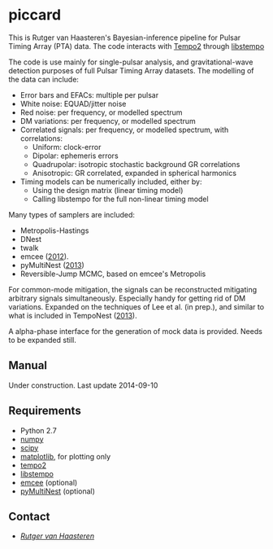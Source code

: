 # piccard #

This is Rutger van Haasteren's Bayesian-inference pipeline for Pulsar Timing
Array (PTA) data. The code interacts with [Tempo2](http://tempo2.sourceforge.net) through [libstempo](https://github.com/vallis/mc3pta/tree/master/stempo)

The code is use mainly for single-pulsar analysis, and gravitational-wave
detection purposes of full Pulsar Timing Array datasets. The modelling of the
data can include:
* Error bars and EFACs: multiple per pulsar
* White noise: EQUAD/jitter noise
* Red noise: per frequency, or modelled spectrum
* DM variations: per frequency, or modelled spectrum
* Correlated signals: per frequency, or modelled spectrum, with correlations:
  * Uniform: clock-error
  * Dipolar: ephemeris errors
  * Quadrupolar: isotropic stochastic background GR correlations
  * Anisotropic: GR correlated, expanded in spherical harmonics
* Timing models can be numerically included, either by:
  * Using the design matrix (linear timing model)
  * Calling libstempo for the full non-linear timing model

Many types of samplers are included:
* Metropolis-Hastings
* DNest
* twalk
* emcee ([2012](http://adsabs.harvard.edu/abs/2012arXiv1202.3665F)).
* pyMultiNest ([2013](https://github.com/JohannesBuchner/PyMultiNest))
* Reversible-Jump MCMC, based on emcee's Metropolis

For common-mode mitigation, the signals can be reconstructed mitigating
arbitrary signals simultaneously. Especially handy for getting rid of DM
variations. Expanded on the techniques of Lee et al. (in prep.), and similar to
what is included in TempoNest
([2013](https://github.com/LindleyLentati/TempoNest)).

A alpha-phase interface for the generation of mock data is provided. Needs to be
expanded still.


## Manual ##
Under construction. Last update 2014-09-10


## Requirements ##

* Python 2.7
* [numpy](http://numpy.scipy.org)
* [scipy](http://numpy.scipy.org)
* [matplotlib](http://matplotlib.org), for plotting only
* [tempo2](http://tempo2.sourceforge.net)
* [libstempo](https://github.com/vallis/mc3pta/tree/master/stempo)
* [emcee](http://dan.iel.fm/emcee) (optional)
* [pyMultiNest](https://github.com/JohannesBuchner/PyMultiNest) (optional)


## Contact ##

* [_Rutger van Haasteren_](mailto:vhaasteren@gmail.com)

